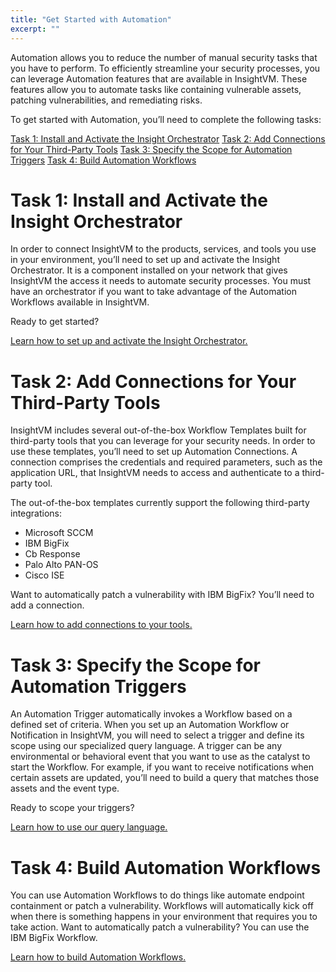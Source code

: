 ```yaml
---
title: "Get Started with Automation"
excerpt: ""
---
```

Automation allows you to reduce the number of manual security tasks that you have to perform. To efficiently streamline your security processes, you can leverage Automation features that are available in InsightVM. These features allow you to automate tasks like containing vulnerable assets, patching vulnerabilities, and remediating risks.

To get started with Automation, you’ll need to complete the following tasks:

[Task 1: Install and Activate the Insight Orchestrator](doc:get-started-with-automation#section-task-1-install-and-activate-the-insight-orchestrator) 
[Task 2: Add Connections for Your Third-Party Tools](doc:get-started-with-automation#section-task-2-add-connections-for-your-third-party-tools) 
[Task 3: Specify the Scope for Automation Triggers](doc:get-started-with-automation#section-task-3-specify-the-scope-for-automation-triggers) 
[Task 4: Build Automation Workflows](doc:get-started-with-automation#section-task-4-build-automation-workflows) 

# Task 1: Install and Activate the Insight Orchestrator 

In order to connect InsightVM to the products, services, and tools you use in your environment, you’ll need to set up and activate the Insight Orchestrator. It is a component installed on your network that gives InsightVM the access it needs to automate security processes. You must have an orchestrator if you want to take advantage of the Automation Workflows available in InsightVM. 

Ready to get started? 

[Learn how to set up and activate the Insight Orchestrator. 
](https://insightconnect.help.rapid7.com/v1.0.0/docs/install-and-activate-the-orchestrator)

# Task 2: Add Connections for Your Third-Party Tools

InsightVM includes several out-of-the-box Workflow Templates built for third-party tools that you can leverage for your security needs. In order to use these templates, you’ll need to set up  Automation Connections. A connection comprises the credentials and required parameters, such as the application URL, that InsightVM needs to access and authenticate to a third-party tool. 

The out-of-the-box templates currently support the following third-party integrations: 

  * Microsoft SCCM
  * IBM BigFix
  * Cb Response
  * Palo Alto PAN-OS
  * Cisco ISE

Want to automatically patch a vulnerability with IBM BigFix? You’ll need to add a connection. 

[Learn how to add connections to your tools.](doc:workflows#section-connections) 

# Task 3: Specify the Scope for Automation Triggers
An Automation Trigger automatically invokes a Workflow based on a defined set of criteria. When you set up an Automation Workflow or Notification in InsightVM, you will need to select a trigger and define its scope using our specialized query language. A trigger can be any environmental or behavioral event that you want to use as the catalyst to start the Workflow. For example, if you want to receive notifications when certain assets are updated, you’ll need to build a query that matches those assets and the event type.  

Ready to scope your triggers?

[Learn how to use our query language.](doc:query-filter-guide) 

# Task 4: Build Automation Workflows
You can use Automation Workflows to do things like automate endpoint containment or patch a vulnerability. Workflows will automatically kick off when there is something happens in your environment that requires you to take action. Want to automatically patch a vulnerability? You can use the IBM BigFix Workflow. 

[Learn how to build Automation Workflows.](doc:workflows)